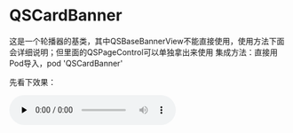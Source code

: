 # QSCardBanner
这是一个轮播器的基类，其中QSBaseBannerView不能直接使用，使用方法下面会详细说明；但里面的QSPageControl可以单独拿出来使用
集成方法：直接用Pod导入，pod 'QSCardBanner'

先看下效果：
<!-- <img src="https://github.com/fallpine/QSCardBanner/blob/master/Screenshots/record.mov" width="200"/> -->

<audio id="audio" controls="" preload="none">
      <source id="mov" src="https://github.com/fallpine/QSCardBanner/blob/master/Screenshots/record.mov">
      </audio>
